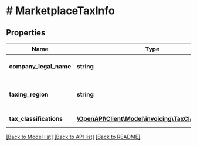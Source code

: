 # # MarketplaceTaxInfo

## Properties

Name | Type | Description | Notes
------------ | ------------- | ------------- | -------------
**company_legal_name** | **string** | The legal name of the company. | [optional]
**taxing_region** | **string** | The country or region imposing the tax. | [optional]
**tax_classifications** | [**\OpenAPI\Client\Model\invoicing\TaxClassification[]**](TaxClassification.md) | The list of tax classifications. | [optional]

[[Back to Model list]](../../README.md#models) [[Back to API list]](../../README.md#endpoints) [[Back to README]](../../README.md)
